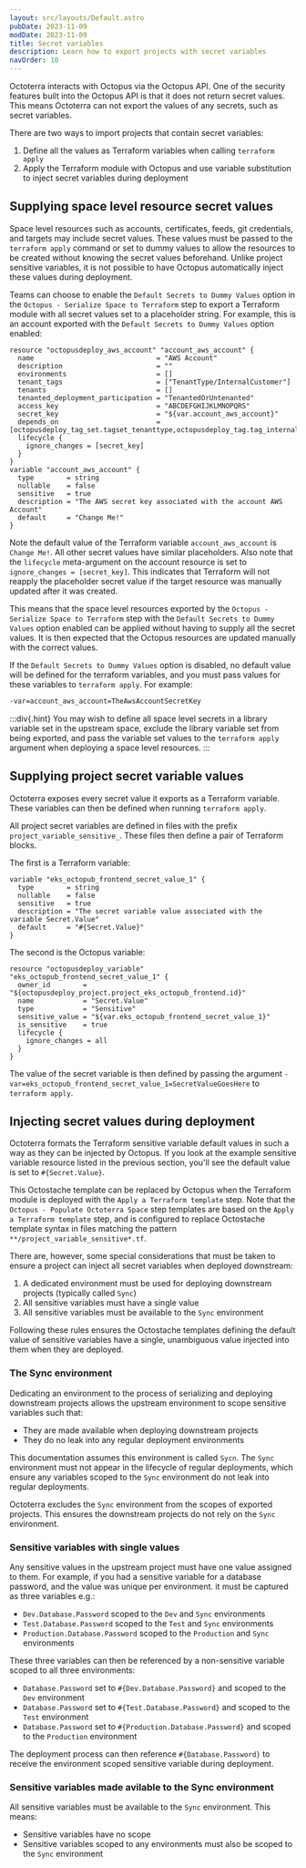 ```yaml
---
layout: src/layouts/Default.astro
pubDate: 2023-11-09
modDate: 2023-11-09
title: Secret variables
description: Learn how to export projects with secret variables
navOrder: 10
---
```


Octoterra interacts with Octopus via the Octopus API. One of the security features built into the Octopus API is that it does not return secret values. This means Octoterra can not export the values of any secrets, such as secret variables.

There are two ways to import projects that contain secret variables:

1. Define all the values as Terraform variables when calling `terraform apply`
2. Apply the Terraform module with Octopus and use variable substitution to inject secret variables during deployment

## Supplying space level resource secret values

Space level resources such as accounts, certificates, feeds, git credentials, and targets may include secret values. These values must be passed to the `terraform apply` command or set to dummy values to allow the resources to be created without knowing the secret values beforehand. Unlike project sensitive variables, it is not possible to have Octopus automatically inject these values during deployment.

Teams can choose to enable the `Default Secrets to Dummy Values` option in the `Octopus - Serialize Space to Terraform` step to export a Terraform module with all secret values set to a placeholder string. For example, this is an account exported with the `Default Secrets to Dummy Values` option enabled:

```hcl
resource "octopusdeploy_aws_account" "account_aws_account" {
  name                              = "AWS Account"
  description                       = ""
  environments                      = []
  tenant_tags                       = ["TenantType/InternalCustomer"]
  tenants                           = []
  tenanted_deployment_participation = "TenantedOrUntenanted"
  access_key                        = "ABCDEFGHIJKLMNOPQRS"
  secret_key                        = "${var.account_aws_account}"
  depends_on                        = [octopusdeploy_tag_set.tagset_tenanttype,octopusdeploy_tag.tag_internalcustomer]
  lifecycle {
    ignore_changes = [secret_key]
  }
}
variable "account_aws_account" {
  type        = string
  nullable    = false
  sensitive   = true
  description = "The AWS secret key associated with the account AWS Account"
  default     = "Change Me!"
}
```

Note the default value of the Terraform variable `account_aws_account` is `Change Me!`. All other secret values have similar placeholders. Also note that the `lifecycle` meta-argument on the account resource is set to `ignore_changes = [secret_key]`. This indicates that Terraform will not reapply the placeholder secret value if the target resource was manually updated after it was created.

This means that the space level resources exported by the `Octopus - Serialize Space to Terraform` step with the `Default Secrets to Dummy Values` option enabled can be applied without having to supply all the secret values. It is then expected that the Octopus resources are updated manually with the correct values.

If the `Default Secrets to Dummy Values` option is disabled, no default value will be defined for the terraform variables, and you must pass values for these variables to `terraform apply`. For example:

```bash
-var=account_aws_account=TheAwsAccountSecretKey
```

:::div{.hint}
You may wish to define all space level secrets in a library variable set in the upstream space, exclude the library variable set from being exported, and pass the variable set values to the `terraform apply` argument when deploying a space level resources.
:::

## Supplying project secret variable values

Octoterra exposes every secret value it exports as a Terraform variable. These variables can then be defined when running `terraform apply`.

All project secret variables are defined in files with the prefix `project_variable_sensitive_`. These files then define a pair of Terraform blocks.

The first is a Terraform variable:

```hcl
variable "eks_octopub_frontend_secret_value_1" {
  type        = string
  nullable    = false
  sensitive   = true
  description = "The secret variable value associated with the variable Secret.Value"
  default     = "#{Secret.Value}"
}
```

The second is the Octopus variable:

```hcl
resource "octopusdeploy_variable" "eks_octopub_frontend_secret_value_1" {
  owner_id        = "${octopusdeploy_project.project_eks_octopub_frontend.id}"
  name            = "Secret.Value"
  type            = "Sensitive"
  sensitive_value = "${var.eks_octopub_frontend_secret_value_1}"
  is_sensitive    = true
  lifecycle {
    ignore_changes = all
  }
}
```

The value of the secret variable is then defined by passing the argument `-var=eks_octopub_frontend_secret_value_1=SecretValueGoesHere` to `terraform apply`.

## Injecting secret values during deployment

Octoterra formats the Terraform sensitive variable default values in such a way as they can be injected by Octopus. If you look at the example sensitive variable resource listed in the previous section, you'll see the default value is set to `#{Secret.Value}`.

This Octostache template can be replaced by Octopus when the Terraform module is deployed with the `Apply a Terraform template` step. Note that the `Octopus - Populate Octoterra Space` step templates are based on the `Apply a Terraform template` step, and is configured to replace Octostache template syntax in files matching the pattern `**/project_variable_sensitive*.tf`.

There are, however, some special considerations that must be taken to ensure a project can inject all secret variables when deployed downstream:

1. A dedicated environment must be used for deploying downstream projects (typically called `Sync`)
2. All sensitive variables must have a single value
3. All sensitive variables must be available to the `Sync` environment

Following these rules ensures the Octostache templates defining the default value of sensitive variables have a single, unambiguous value injected into them when they are deployed.

### The Sync environment

Dedicating an environment to the process of serializing and deploying downstream projects allows the upstream environment to scope sensitive variables such that:

* They are made available when deploying downstream projects
* They do no leak into any regular deployment environments

This documentation assumes this environment is called `Sycn`. The `Sync` environment must not appear in the lifecycle of regular deployments, which ensure any variables scoped to the `Sync` environment do not leak into regular deployments.

Octoterra excludes the `Sync` environment from the scopes of exported projects. This ensures the downstream projects do not rely on the `Sync` environment.

### Sensitive variables with single values

Any sensitive values in the upstream project must have one value assigned to them. For example, if you had a sensitive variable for a database password, and the value was unique per environment. it must be captured as three variables e.g.:

* `Dev.Database.Password` scoped to the `Dev` and `Sync` environments
* `Test.Database.Password` scoped to the `Test` and `Sync` environments
* `Production.Database.Password` scoped to the `Production` and `Sync` environments

These three variables can then be referenced by a non-sensitive variable scoped to all three environments:

* `Database.Password` set to `#{Dev.Database.Password}` and scoped to the `Dev` environment
* `Database.Password` set to `#{Test.Database.Password}` and scoped to the `Test` environment
* `Database.Password` set to `#{Production.Database.Password}` and scoped to the `Production` environment

The deployment process can then reference `#{Database.Password}` to receive the environment scoped sensitive variable during deployment.

### Sensitive variables made avilable to the Sync environment

All sensitive variables must be available to the `Sync` environment. This means:

* Sensitive variables have no scope
* Sensitive variables scoped to any environments must also be scoped to the `Sync` environment